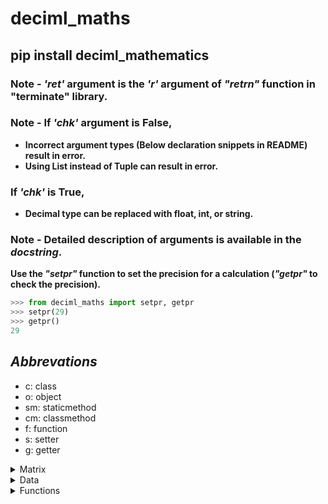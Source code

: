 # deciml_maths

## pip install deciml_mathematics


### Note - *'ret'* argument is the *'r'* argument of *"retrn"* function in "terminate" library.

### Note - If *'chk'* argument is False,
- **Incorrect argument types (Below declaration snippets in README) result in error.**
- **Using List instead of Tuple can result in error.**

### If *'chk'* is True,
- **Decimal type can be replaced with float, int, or string.**

### Note - Detailed description of arguments is available in the *docstring*.

**Use the *"setpr"* function to set the precision for a calculation (*"getpr"* to check the precision).**

```python
>>> from deciml_maths import setpr, getpr
>>> setpr(29)
>>> getpr()
29
```

## *Abbrevations*
- c: class
- o: object
- sm: staticmethod
- cm: classmethod
- f: function
- s: setter
- g: getter

<details>
<summary>Matrix</summary>
<p>
<details>
  <summary>matx</summary>
  <p>
    
**(o) matx(li, chk=True, ret='a')**: Object that stores matrix properties

- ***li*** - *tuple[ tuple[Decimal, ...] ] | tuple[Decimal, ...]*

```python
>>> from deciml_maths.matrix import matx
Imported deciml...
>>> from deciml.deciml import setpr
>>> setpr(3)
>>> matrix = matx([[1.924,2.25452,3.35157],[2.2585441,3.35844,4.25841],[3.58425,4.365258,5.694222],[4.6945485,5.5875155,6.557885]],True,'w')
'''
    [[1.924,2.25452,3.35157],[2.2585441,3.35844,4.25841],[3.58425,4.365258,5.694222],[4.6945485,5.5875155,6.557885]] - 2-D matrix
    True: Check argument types
    'w': Wait and exit if error
'''
>>> print(matrix)
matx(
_____|___[0]___|___[1]___|___[2]___|
 (0) | '1.924' | '2.255' | '3.352' | 
 (1) | '2.259' | '3.358' | '4.258' | 
 (2) | '3.584' | '4.365' | '5.694' | 
 (3) | '4.695' | '5.588' | '6.558' | 
)
```

i. **(s) matx**: Assign a new 2-D matrix

```python
>>> matrix.matx = [1.5, 2.8257, 3.25541]
>>> matrix.pmatx
matx(
_____|__[0]__|___[1]___|___[2]___|
 (0) | '1.5' | '2.826' | '3.255' | 
)

```

ii. **(g) matx -> tuple**: Get the 2-D matrix as a tuple

```python
>>> mat = matrix.matx
>>> mat
((Decimal('1.5'), Decimal('2.826'), Decimal('3.255')),)
```

iii. **(g) rowlen -> int**: Get the length of rows

```python
>>> matrix.rowlen
3
```

iv. **(g) collen -> int**: Get the length of columns

```python
>>> matrix.collen
1
```

v. **(g) sqmatx -> bool**: Get if square matrix

```python
>>> matrix.sqmatx
False
```

vi. **(g) pmatx**: Print the matrix and return the matrix as a tuple
#### Note - Can be used to check for errors. :'/ *Change the matx to pmatx*

```python
matrix.pmatx
matx(
_____|__[0]__|___[1]___|___[2]___|
 (0) | '1.5' | '2.826' | '3.255' | 
)

```

v. **(f) dnant() -> Decimal**: Get the determinant of matrix

```python
>>> matrix = matx([[1,2,3,5],[2,4,4,5],[3,4,8,6],[7,5,6,7]])
>>> matrix.dnant()
Decimal('-155.000')
```

vi. **(f) invsednant() -> Decimal**: Get the determinant of the inverse matrix

```python
>>> matrix.invsednant()
Decimal('-0.006452')
```
vii. **(f) invse() -> matx**: Get the inverse matrix of the matrix

```python
>>> mat = matrix.invse()
>>> print(mat)
matx(
_____|____[0]_____|___[1]____|____[2]_____|____[3]_____|
 (0) | '-0.05161' | '-0.219' | '-0.04516' |    '0.232' | 
 (1) |   '-0.426' |  '0.690' |   '-0.123' | '-0.08387' | 
 (2) | '-0.09677' | '-0.161' |    '0.290' | '-0.06452' | 
 (3) |    '0.439' | '-0.135' |   '-0.116' |  '0.02581' | 
)

```

vii. **(f) adjnt() -> matx**: Get the adjoint matrix of the matrix

```python
>>> mat = matrix.adjnt()
>>> print(mat)
matx(
_____|___[0]___|___[1]____|___[2]___|___[3]___|
 (0) |   '8.0' |   '34.0' |   '7.0' | '-36.0' | 
 (1) |  '66.0' | '-107.0' |  '19.0' |  '13.0' | 
 (2) |  '15.0' |   '25.0' | '-45.0' |  '10.0' | 
 (3) | '-68.0' |   '21.0' |  '18.0' |  '-4.0' | 
)

```

viii. **(f) tpose() -> matx**: Get the transpose matrix of the matrix

```python
>>> mat = matrix.tpose()
>>> print(mat)
matx(
_____|__[0]__|__[1]__|__[2]__|__[3]__|
 (0) | '1.0' | '2.0' | '3.0' | '7.0' | 
 (1) | '2.0' | '4.0' | '4.0' | '5.0' | 
 (2) | '3.0' | '4.0' | '8.0' | '6.0' | 
 (3) | '5.0' | '5.0' | '6.0' | '7.0' | 
)

```

ix. **(f) cofacm() -> matx**: Get the matrix of cofactors for the matrix

```python
>>> mat = matrix.cofacm()
>>> print(mat)
matx(
_____|___[0]___|___[1]____|___[2]___|___[3]___|
 (0) |   '8.0' |   '66.0' |  '15.0' | '-68.0' | 
 (1) |  '34.0' | '-107.0' |  '25.0' |  '21.0' | 
 (2) |   '7.0' |   '19.0' | '-45.0' |  '18.0' | 
 (3) | '-36.0' |   '13.0' |  '10.0' |  '-4.0' | 
)

```

x. **(f) mele(i, j, chk=True, ret='a') -> Decimal**: Get an element of the matrix 

- **i** - *int*
- **j** - *int*

```python
>>> ele = matrix.mele(0,0,True,'e')
'''
  0 - Row index
  0 - Column index
  True - Check arguments
  'e' - Exit if error
'''
>>> ele
Decimal('1.0')
```

xi. **(f) mrow(i, chk=True, ret='a') -> tuple[Decimal, ...]**: Get a row of the matrix

- **i** - *int*

```python
>>> row = matrix.mrow(0, True, 'c')
'''
  0 - Row index
  True - Check arguments
  'c' - Continue if error
'''
>>> row
(Decimal('1.0'), Decimal('2.0'), Decimal('3.0'), Decimal('5.0'))
```

xii. **(f) mcol(j, chk=True, ret='a') -> tuple[Decimal, ...]**: Get a column of the matrix

- **j** - *int*

```python
>>> col = matrix.mcol(0, True, 'a')
'''
  0 - Column index
  True - Check arguments
  'a' - Ask to exit if error
'''
>>> col
(Decimal('1.0'), Decimal('2.0'), Decimal('3.0'), Decimal('7.0'))
```

xiii. **(f) gele(a, r=False, chk=True, ret='a') -> tuple[ tuple[Decimal, ...] ]**: Get the rows or columns of the matrix

- **a** - *list[ int ]*
- **r** - *bool*

```python
>>> cols = matrix.gele([0,2], False, False, 'e')
'''
  [0,2] - Column indexes
  False - Get columns
  False - Skip arguments check
  'e' - Exit if error
'''
>>> cols
((Decimal('1.0'), Decimal('2.0'), Decimal('3.0'), Decimal('7.0')), (Decimal('3.0'), Decimal('4.0'), Decimal('8.0'), Decimal('6.0')))
```

xiv. **(f) matxl() -> list[ list[ Decimal ] ]**: Get the matrix as a list of Decimal objects

```python
>>> matrix.matxl()
[[Decimal('1.0'), Decimal('2.0'), Decimal('3.0'), Decimal('5.0')], [Decimal('2.0'), Decimal('4.0'), Decimal('4.0'), Decimal('5.0')], [Decimal('3.0'), Decimal('4.0'), Decimal('8.0'), Decimal('6.0')], [Decimal('7.0'), Decimal('5.0'), Decimal('6.0'), Decimal('7.0')]]
```

xv. **(f) pop(i, r=True, chk=True, ret='a') -> tuple[Decimal, ...]**: Remove a row or column of the matrix

- **i** - *int*
- **r** - *bool*

```python
>>> matrix.pop(0, False, True, 'c')
>>> popped = matrix.pop(0, False, True, 'c')
'''
	0 - Column index
	False - Pop column
	True - Check arguments
	'c' - Continue if error
'''
>>> popped
(Decimal('1.0'), Decimal('2.0'), Decimal('3.0'), Decimal('7.0'))
>>> print(matrix)
matx(
_____|__[0]__|__[1]__|__[2]__|
 (0) | '2.0' | '3.0' | '5.0' | 
 (1) | '4.0' | '4.0' | '5.0' | 
 (2) | '4.0' | '8.0' | '6.0' | 
 (3) | '5.0' | '6.0' | '7.0' | 
)

```

  </p>
</details>
<details>
  <summary>matutils</summary>
  <p>

**(c) matutils**: Methods used with matx

```python
>>> from deciml_maths.matrix import matx, matutils
Imported deciml...
```

i. **(sm) sclrm(n, el, chk=True, ret='a') -> matx**: Get a matx object with a scalar matrix

- **n** - *int*
- **el** - *Decimal*

```python
>>> from deciml_maths import setpr                
>>> setpr(3)
>>> mat = matutils.sclrm(4, 12.12345, True, 'e')
'''
	4 - Nummber of rows of square matrix
	12.12345 - Diagonal values
	True - Check arguments
	'e' - Exit if error
'''
>>> print(mat)
matx(
_____|___[0]____|___[1]____|___[2]____|___[3]____|
 (0) | '12.123' |    '0.0' |    '0.0' |    '0.0' |
 (1) |    '0.0' | '12.123' |    '0.0' |    '0.0' |
 (2) |    '0.0' |    '0.0' | '12.123' |    '0.0' |
 (3) |    '0.0' |    '0.0' |    '0.0' | '12.123' |
)

```

ii. **(sm) eqelm(m, n, i, chk=True, ret='a') -> matx**: Get a matx object of matrix with equal elements

- **m** - *int*
- **n** - *int*
- **i** - *Decimal*

```python
>>> mat = matutils.eqelm(4, 3, 12.12345, True, 'e')
'''
	4 - Number of rows
	3 - Number of columns
	12.12345 - Element value
	True - Check arguments
	'e' - Exit if error
'''
>>> print(mat)
matx(
_____|___[0]____|___[1]____|___[2]____|
 (0) | '12.123' | '12.123' | '12.123' |
 (1) | '12.123' | '12.123' | '12.123' |
 (2) | '12.123' | '12.123' | '12.123' |
 (3) | '12.123' | '12.123' | '12.123' |
)

```

iii. **(sm) addmatx(a, *b, r=False, chk=True, ret='a') -> matx**: Get a matrix as a matx object for matrices of matx objects appended along row or column direction 

- **a** - *matx*
- **\*b** - *matx*
- **r** - *bool*

```python
>>> mat1 = matx([[1,2,3,4],[12.1234, 1.2365, 3, 4]])
>>> mat2 = matx([[0.2365, 1.23641, 4.25631, 5],[5,6,7,8]])
>>> mat3 = matx([[1,2,3,4],[2,3,4,5]])
>>> mat = matutils.addmatx(mat1, mat2, mat3, r=True, chk=True, ret='w')
'''
	mat1, mat2, mat3 - matx objects
	True - Along row
	True - Check arguments
	'w' - Wait and exit if error
'''
>>> print(mat)
matx(
_____|___[0]____|___[1]___|___[2]___|__[3]__|
 (0) |    '1.0' |   '2.0' |   '3.0' | '4.0' |
 (1) | '12.123' | '1.237' |   '3.0' | '4.0' |
 (2) |  '0.237' | '1.236' | '4.256' | '5.0' |
 (3) |    '5.0' |   '6.0' |   '7.0' | '8.0' |
 (4) |    '1.0' |   '2.0' |   '3.0' | '4.0' |
 (5) |    '2.0' |   '3.0' |   '4.0' | '5.0' |
)

>>> mat = matutils.addmatx(mat1, mat2, mat3, r=False, chk=True, ret='w')
'''
	mat1, mat2, mat3 - matx objects
	False - Along columns
	True - Check arguments
	'w' - Wait and exit if error
'''
>>> print(mat)
matx(
_____|___[0]____|___[1]___|__[2]__|__[3]__|___[4]___|___[5]___|___[6]___|__[7]__|__[8]__|__[9]__|_[10]__|_[11]__|
 (0) |    '1.0' |   '2.0' | '3.0' | '4.0' | '0.237' | '1.236' | '4.256' | '5.0' | '1.0' | '2.0' | '3.0' | '4.0' |
 (1) | '12.123' | '1.237' | '3.0' | '4.0' |   '5.0' |   '6.0' |   '7.0' | '8.0' | '2.0' | '3.0' | '4.0' | '5.0' |
)

```

iv. **(cm) maddval(a, x, chk=True, ret='a') -> matx**: Get a matrix as a matx object with a number added to all the rows in the matrix of a matx object at the first index

- **a** - *matx*
- **x** - *Decimal*

```python
>>> mat = matutils.maddval(mat1, 10.1234, True, 'a')
'''
	mat1 - matx object
	10.1234 - Number
	True - Check arguments
	'a' - Ask to exit if error
'''
>>> print(mat)
matx(
_____|___[0]____|___[1]____|___[2]___|__[3]__|__[4]__|
 (0) | '10.123' |    '1.0' |   '2.0' | '3.0' | '4.0' |
 (1) | '10.123' | '12.123' | '1.237' | '3.0' | '4.0' |
)

```

v. **(sm) matlxtox(a, chk=True, ret='a') -> tuple[matx, ...]**: Convert matx object to a tuple of matx objects with row matrix

- **a** - *matx*

```python
>>> a = matutils.matlxtox(mat1, True, 'a')
'''
	mat1 - matx objects
	True - Check arguments
	'a' - Ask to exit if error
'''
>>> for i in a:
...     print(i)
... 
matx(
_____|__[0]__|__[1]__|__[2]__|__[3]__|
 (0) | '1.0' | '2.0' | '3.0' | '4.0' |
)

matx(
_____|___[0]____|___[1]___|__[2]__|__[3]__|
 (0) | '12.123' | '1.237' | '3.0' | '4.0' |
)

```

vi. **(sm) matxtolx(a, chk=True, ret='a') -> matx**: Convert a tuple of matx objects with row matrix to a matx object

- **a** - *matx*

```python
>>> mat = matutils.matxtolx(a, True, 'a')
'''
	a - Tuple of matx objects with row matrix
	True - Check arguments
	'a' - Ask to exit if error
'''
>>> print(mat)
matx(
_____|___[0]____|___[1]___|__[2]__|__[3]__|
 (0) |    '1.0' |   '2.0' | '3.0' | '4.0' |
 (1) | '12.123' | '1.237' | '3.0' | '4.0' |
)

```

vii. **(sm) gele(a, b, r=False, chk=True, ret='a') -> matx**: Get the rows or columns of the matrix for a matx object as a matx object

- **a** - *matx*
- **b** - *list[ int ]*
- **r** - *bool*

```python
>>> cols = matutils.gele(mat, [0,3], False, True, 'a')
'''
	mat - matx objects
	[0,3] - column indexes
	False - Get columns
	True - Check arguments
	'a' - Ask to exit if error
'''
>>> print(cols)
matx(
_____|__[0]__|___[1]____|
 (0) | '1.0' | '12.123' |
 (1) | '4.0' |    '4.0' |
)

>>> rows = matutils.gele(mat, [0], True, True, 'a')
'''
	mat - matx object
	[0] - Row indexes
	True - Get rows
	True - Check arguments
	'a' - Ask to exit if error
'''   
>>> print(rows)
matx(
_____|__[0]__|__[1]__|__[2]__|__[3]__|
 (0) | '1.0' | '2.0' | '3.0' | '4.0' |
)

```

viii. **(cm) tpose(a, chk=True, ret='a') -> matx**: Get the transpose matrix as a matx object for matrix of a matx object



```python
>>> tmat = matutils.tpose(mat, True, 'a')
'''
	mat - matx object
	True - Check arguments
	'a' - Ask to exit if error
'''
>>> print(tmat)
matx(
_____|__[0]__|___[1]____|
 (0) | '1.0' | '12.123' |
 (1) | '2.0' |  '1.237' |
 (2) | '3.0' |    '3.0' |
 (3) | '4.0' |    '4.0' |
)

```

ix. **(cm) cofac(a, b, c, chk=True, ret='a') -> matx**: Get the matrix of cofactors as a matx object for matrix of a matx object

- **a** - *matx*
- **b** - *int*
- **c** - *int*

```python
>>> cofac = matutils.cofac(mat, 0, 0, True, 'a')
Invalid command: matutils.cofac()
Error: Not a square matrix 
 
exit? y/n
n
>>> mat = matx([[1,2,3],[2,4,4],[1,3,5]])
>>> cofac = matutils.cofac(mat, 0, 0, True, 'a')
'''
	mat - matx object
	0 - Row index
	0 - Column index
	True - Check arguments
	'a' - Ask to exit if error
'''
>>> cofac
Decimal('8.0')
```

x. **(cm) dnant(a, chk=True, ret='a') -> Decimal**: Get the determinant of matrix for a matx object

- **a** - *matx*

```python
>>> det = matutils.dnant(mat, True, 'a')
'''
	mat - matx object
	True - Check arguments
	'a' - Ask to exit if error
'''
>>> det
Decimal('2.0')
```

xi. **(cm) adjnt(a, chk=True, ret='a') -> matx**: Get the adjoint of matrix for a matx object

- **a** - *matx*

```python
>>> adjmat = matutils.adjnt(mat, True, 'a')
'''
	mat - matx object
	True - Check arguments
	'a' - Ask to exit if error
'''
>>> print(adjmat)
matx(
_____|__[0]___|__[1]___|__[2]___|
 (0) |  '8.0' | '-1.0' | '-4.0' |
 (1) | '-6.0' |  '2.0' |  '2.0' |
 (2) |  '2.0' | '-1.0' |  '0.0' |
)

```

xii. **(cm) invse(a, chk=True, ret='a') -> matx**: Get the inverse matrix as a matx object for matrix of a matx object

- **a** - *matx*

```python
>>> invmat = matutils.invse(mat, True, 'a')
'''
	mat - matx object
	True - Check arguments
	'a' - Ask to exit if error
'''
>>> print(invmat)
matx(
_____|__[0]___|___[1]___|__[2]___|
 (0) |  '4.0' | '-0.50' | '-2.0' |
 (1) | '-3.0' |   '1.0' |  '1.0' |
 (2) |  '1.0' | '-0.50' |  '0.0' |
)

```

xiii. **(cm) invsednant(a, chk=True, ret='a') -> Decimal**: Get the determinant of the inverse matrix for matrix of a matx object

- **a** - *matx*

```python
>>> mat = matx([[1,2,3],[2.256245,4,4],[1,3.2358,5.332526]])
>>> mat.invse().dnant()                                     
Decimal('0.449')
>>> invdet = matutils.invsednant(mat, True, 'a')
'''
	mat - matx object
	True - Check arguments
	'a' - Ask to exit if error
'''
>>> invdet
Decimal('0.449')
```

xiv. **(cm) tform(a, b, c, d, r=False, chk=True, ret='a') -> matx**: Get a matx object with matrix for matrix of a matx object after a row or column transformation

- **a** - *matx*
- **b** - *int*
- **c** - *int*
- **d** - *Decimal*

***Note - Transformation is [b] -> [b] + c\*[d]***

```python
>>> mat = matx([[1,2,3],[2,4,4],[1,3,5]])
>>> mat = matutils.tform(mat, 1, 2, 1.2487, False, True, 'a')
'''
	mat - matx object
	1 - Index
	2 - Index
	1.2487 - Factor
	False - Column transformation
	True - Check arguments
	'a' - Ask to exit if error
'''
>>> print(mat)
matx(
_____|__[0]__|___[1]___|__[2]__|
 (0) | '1.0' | '5.747' | '3.0' |
 (1) | '2.0' | '8.996' | '4.0' |
 (2) | '1.0' | '9.245' | '5.0' |
)

```

xv. **(sm) madd(a, b, sumr=None, chk=True, ret='a') -> matx | tuple[Decimal, ...]**: Get the matrix as a matx object after matrix addition for matrices of two matx objects

- **a** - *matx*
- **b** - *matx*
- **sumr** - *bool/None*

```python
>>> mat1 = matx([[5,6,7],[3,4,1],[5,4,1]])
>>> mat = matutils.madd(mat, mat1, chk=True, ret='a')
'''
	mat, mat1 - matx objects
	True - Check arguments
	'a' - Ask to exit if error
'''
>>> print(mat)
matx(
_____|__[0]__|___[1]____|__[2]___|
 (0) | '6.0' | '11.747' | '10.0' |
 (1) | '5.0' | '12.996' |  '5.0' |
 (2) | '6.0' | '13.245' |  '6.0' |
)

>>> sum_of_rows = matutils.madd(mat, mat1, False, True, 'a')
'''
	mat, mat1 - matx objects
	False - Return sum of elements at a row index in each column
	True - Check arguments
	'a' - Ask to exit if error
'''
>>> sum_of_rows
(Decimal('45.747'), Decimal('30.996'), Decimal('35.245'))
```

xvi. **(cm) saddcnst(a, b, r=False, sumr=None, chk=True, ret='a') -> matx | tuple[Decimal, ...]**: Get the matrix as matx object after addition of a constant to each row or column in matrix of a matx object

- **a** - *list[ Decimal ] | tuple[Decimal, ...] | Decimal*
- **b** - *matx*
- **r** - *bool/None*
- **sumr** - *bool/None*

```python
>>> mat = matutils.saddcnst(0.4826, mat, None, chk=True, ret='a')
'''
	0.4826 - Number
	mat - matx object
	None - Add to all elements
	True - Check arguments
	'a' - Ask to exit if error
'''
>>> print(mat)
matx(
_____|___[0]___|___[1]____|___[2]____|
 (0) | '6.483' | '12.230' | '10.483' |
 (1) | '5.483' | '13.479' |  '5.483' |
 (2) | '6.483' | '13.728' |  '6.483' |
)
 
>>> mat = matutils.saddcnst([0.1,0.2,0.3], mat, True, chk=True, ret='a')
'''
	[0.1,0.2,0.3] - Numbers
	mat - matx object
	True - Add to rows
	True - Check arguments
	'a' - Ask to exit if error
'''
>>> print(mat)
matx(
_____|___[0]___|___[1]____|___[2]____|
 (0) | '6.583' | '12.330' | '10.583' |
 (1) | '5.683' | '13.679' |  '5.683' |
 (2) | '6.783' | '14.028' |  '6.783' |
)

```

xvii. **(sm) msub(a, b, sumr=None, chk=True, ret='a') -> matx | tuple[Decimal, ...]**: Get the matrix as a matx object after matrix subtraction for matrices of two matx objects

- **a** - *matx*
- **b** - *matx*
- **sumr** - *bool/None*

```python
>>> mat1 = matx([[1.1234,2.2123,12.2541,3],[1,5,4,2],[3,1,2,2]])
>>> mat2 = matx([[2,3,1,1],[3,3,5,6],[2,3,1,1]])
>>> mat = matutils.msub(mat1, mat2, chk=True, ret='a')
'''
	mat1, mat2 - matx objects
	True - Check arguments
	'a' - Ask to exit if error
'''
>>> print(mat)
matx(
_____|___[0]____|___[1]____|___[2]____|__[3]___|
 (0) | '-0.877' | '-0.788' | '11.254' |  '2.0' |
 (1) |   '-2.0' |    '2.0' |   '-1.0' | '-4.0' |
 (2) |    '1.0' |   '-2.0' |    '1.0' |  '1.0' |
)

```

xviii. **(sm) smult(a, b, sumr=None, chk=False, ret='a') -> matx | tuple[Decimal, ...]**: Get the matrix as matx object after multiplication of a number

- **a** - *matx*
- **b** - *matx*
- **sumr** - *bool/None*

```python
>>> mat = matutils.smult(0.1595, mat)
'''
	0.1595 - Number
	mat - matx object
'''
>>> print(mat)
matx(
_____|___[0]____|___[1]____|___[2]___|___[3]____|
 (0) |  '-0.14' | '-0.126' | '1.795' |  '0.319' |
 (1) | '-0.319' |  '0.319' | '-0.16' | '-0.638' |
 (2) |   '0.16' | '-0.319' |  '0.16' |   '0.16' |
)

```

xix. **(cm) smultfac(a, b, r=True, sumr=None, chk=True, ret='a') -> matx | tuple[Decimal, ...]**: Get the matrix as a matx object after multiplication of a number to each row or column in matrix of a matx object

- **a** - *list[ Decimal ] | tuple[Decimal, ...]*
- **b** - *matx*
- **r** - *bool*
- **sumr** - *bool/None*

```python
>>> mat = matutils.smultfac([1,2,3,10], mat, False)
'''
	[1,2,3,10]
	mat
	False
'''
>>> print(mat)
matx(
_____|___[0]____|___[1]____|___[2]____|___[3]____|
 (0) | '-0.140' | '-0.252' |  '5.385' |  '3.190' |
 (1) | '-0.319' |  '0.638' | '-0.480' | '-6.380' |
 (2) |  '0.160' | '-0.638' |  '0.480' |  '1.600' |
)

```

xx. **(cm) mmult(a, b, t=(False, False), sumr=None, chk=True, ret='a') -> matx | tuple[Decimal, ...]**: Get the matrix as a matx object after matrix multiplication for matrices of two matx objects

- **a** - *matx*
- **b** - *matx*
- **t** - *tuple[bool, bool]*
- **sumr** - *bool/None*

```python
>>> mat = matutils.mmult(mat, mat1, (False, True))
'''
	mat, mat1 - matx objects
	(False, True) - Use transpose of 'mat1'
'''
>>> print(mat)
matx(
_____|____[0]____|____[1]____|____[2]____|
 (0) |  '74.843' |  '26.520' |  '16.478' |
 (1) | '-23.969' | '-11.809' | '-14.039' |
 (2) |   '9.450' |   '2.090' |   '4.002' |
)
>>> mat = matutils.mmult(mat1, mat2, (False, True), False)
>>> mat
(Decimal('137.5470'), Decimal('96.0'), Decimal('60.0'))
```

xxi. **(sm) melmult(a, b, t=(False, False), sumr=None, chk=True, ret='a') -> matx | tuple[Decimal, ...]**: Get the matrix as a matx object after multipling the elements at the same indexes of the matrices of two matx objects

- **a** - *matx*
- **b** - *matx*
- **t** - *tuple[bool, bool]*
- **sumr** - *bool/None*

```python
>>> mat = matutils.melmult(mat1, mat2)
'''
	mat1, mat2 - matx objects
'''
>>> print(mat)
matx(
_____|___[0]___|___[1]___|___[2]____|__[3]___|
 (0) | '2.246' | '6.636' | '12.254' |  '3.0' |
 (1) |   '3.0' |  '15.0' |   '20.0' | '12.0' |
 (2) |   '6.0' |   '3.0' |    '2.0' |  '2.0' |
)

```

xxii. **(sm) uldcompose(a, chk=True, ret='a') -> tuple[matx, matx, matx]**: Get a tuple with matx objects of upper triangular, diagonal, and lower triangular matrices for a matrix of a matx 

- **a** - *matx*

```python
>>> u,l,d = matutils.uldcompose(matutils.gele(mat, [0,1,2], False))
'''
	matutils.gele(mat, [0,1,2], False) - matx object to decompose
'''
>>> print("{}{}{}".format(u,l,d))
matx(
_____|__[0]__|__[1]__|__[2]__|
 (0) | '0.0' | '3.0' | '6.0' |
 (1) | '0.0' | '0.0' | '3.0' |
 (2) | '0.0' | '0.0' | '0.0' |
)
matx(
_____|___[0]____|__[1]___|__[2]__|
 (0) |    '0.0' |  '0.0' | '0.0' |
 (1) |  '6.636' |  '0.0' | '0.0' |
 (2) | '12.254' | '20.0' | '0.0' |
)
matx(
_____|___[0]___|__[1]___|__[2]__|
 (0) | '2.246' | '15.0' | '2.0' |
)

```

xxiii. **(cm) dpose(a, li, r=False, chk=True, ret='a') -> tuple[matx, ...]**: Get a tuple of matrices after decomposing a matrix of a matx object along the row or column direction

- **a** - *matx*
- **li** - *list[ int ] | tuple[int, ...]*
- **r** - *bool*

```python
>>> mats = matutils.dpose(mat, [2,2])
'''
	mat - matx object
	[2,2] - Number of columns to decompose
'''
>>> for i in mats:print(i, end="")
... 
matx(
_____|___[0]___|__[1]___|__[2]__|
 (0) | '2.246' |  '3.0' | '6.0' |
 (1) | '6.636' | '15.0' | '3.0' |
)
matx(
_____|___[0]____|__[1]___|__[2]__|
 (0) | '12.254' | '20.0' | '2.0' |
 (1) |    '3.0' | '12.0' | '2.0' |
)

```

xix. **(sm) moperate(a, chk=True, ret='a') -> matx | tuple[matx, ...]**: Returns the result after performing specified operations.

- **a**: *tuple[str, tuple[matx|tuple, ...]]*
	- 1<sup>st</sup> element is the operation to perform
	- If no operation is to be performed then the elements are matx objects
	- Operations:
		- ***"add"***: Perform addition of matrices in matx objects
		- ***"sub"***: Perform subtraction of matrices in matx objects from matrix in first matx object
		- ***"mul"***: Perform multiplication of matrices in matx objects
		- ***"invse"***: Get the inverse matrices for the matrices in matx objects
		- ***"lxtox"***: Convert matrices into row matrices of rows of matrices in matx objects
		- ***"xtolx"***: Convert row matrices in matx objects into matrix with rows as the rows in row matrices
		- ***"tpose"***: Get the transpose matrix of matrices in matx objects

```python
>>> mat1=matx([1.2311,2.23514,3.2365])
>>> mat2=matx([2.3254,5.2364,3.2541])
>>> mat3=matx([2.3121,2.3214,5.3211])
>>> mat=matutils.moperate(('add', (('xtolx', (mat1, mat2, mat3)), ('invse', (('xtolx', (mat2, mat1, mat3)),)))), True, 'a')
'''
	('add', (('xtolx', (mat1, mat2, mat3)), ('invse', (('xtolx', (mat2, mat1, mat3)),)))) - Operation sequence
	True - Check arguments
	 'a' - Ask to exit if error
'''
>>> print(mat)
matx(
_____|___[0]___|___[1]____|___[2]___|
 (0) | '1.811' | '-0.453' | '4.518' |
 (1) | '2.449' |  '5.878' | '2.788' |
 (2) | '2.006' |  '3.209' | '5.156' |
)

```

  </p>
</details>
<details>
  <summary>melutils</summary>
  <p>

**(c) melutils**: Methods for operations on rows/columns in matrix of a matx object 
  
i. **(sm) add(a, li, r=False, chk=True, ret='a') -> matx**: Get a matx object with matrix of rows as sum of elements in rows or columns in a matrix of a matx object

- **a** - *matx*
- **li** - *tuple[tuple[int, ...]] | list[list[ int ]] | 'all'*
- **r** - *bool*

```python
>>> mat=matx([[1.0121, 2.3202, 5.3214], [2.3202, 4.2555, 6.3111], [5.3236, 3.5895, 4.2314]])
>>> mat1=melutils.add(mat, [[1,2],[0,2]], False, True, 'a')
'''
	mat - matx object
	[[1,2],[0,2]] - List of list of column indexes of columns to add
	False - For columns
	True - Check arguments
	'a' - Ask to exit if error
'''
>>> print(mat1)
matx(
_____|___[0]___|___[1]____|___[2]___|
 (0) | '7.641' | '10.567' | '7.821' |
 (1) | '6.333' |  '8.631' | '9.555' |
)

>>> mat1=melutils.add(mat, [[1,2],[0,2]], True, True, 'a')
'''
	mat - matx object
	[[1,2],[0,2]] - List of list of row indexes of rows to add
	True - For rows
	True - Check arguments
	'a' - Ask to exit if error
'''
>>> print(mat1)
matx(
_____|___[0]___|___[1]___|___[2]____|
 (0) | '7.644' | '7.846' | '10.542' |
 (1) | '6.336' | '5.910' |  '9.552' |
)

```

ii. **(sm) mult(a, li, r=False, chk=True, ret='a') -> matx**: Get a matx object with matrix of rows as multiplication of elements in rows or columns in a matrix of a matx object

- **a** - *matx*
- **li** - *tuple[tuple[int, ...]] | list[list[ int ]] | 'all'*
- **r** - *bool*

```python
>>> mat1=melutils.mult(mat, [[1,2],[0,2]], False, True, 'a')
'''
	mat - matx object
	[[1,2],[0,2]] - List of list of column indexes of columns to multiply
	False - For columns
	True - Check arguments
	'a' - Ask to exit if error
'''
>>> print(mat1)
matx(
_____|___[0]____|___[1]____|___[2]____|
 (0) | '12.345' |  '26.86' | '15.189' |
 (1) |  '5.385' | '14.642' | '22.526' |
)

>>> mat1=melutils.mult(mat, [[1,2],[0,2]], True, True, 'a')
'''
	mat - matx object
	[[1,2],[0,2]] - List of list of row indexes of rows to multiply
	True - For rows
	True - Check arguments
	'a' - Ask to exit if error
'''
>>> print(mat1)
matx(
_____|___[0]____|___[1]____|___[2]____|
 (0) | '12.352' | '15.279' | '26.702' |
 (1) |  '5.388' |  '8.329' | '22.513' |
)

```

iii. **(sm) pow(an, a, li, r=False, chk=True, ret='a') -> matx**: Get a matx object with matrix of rows as exponentiation of elements in rows or columns in a matrix of a matx object

- **an** - *tuple[Decimal, Decimal]*
- **a** - *matx*
- **li** - *tuple[int, ...] | list[ int ] | 'all'*
- **r** - *bool*

```python
>>> mat1=melutils.pow((2, 2), mat, [0,1], False, True, 'a')
'''
	(2, 2) - Factor to multiply and power
	mat - matx object
	[0,1] - List of column indexes of columns to exponentiate
	False - For columns
	True - Check arguments
	'a' - Ask to exit if error
'''
>>> print(mat1)
matx(
_____|___[0]___|___[1]____|___[2]____|
 (0) | '4.097' |  '21.53' | '113.38' |
 (1) | '21.53' | '72.454' | '51.552' |
)

>>> mat1=melutils.pow((2, 2), mat, [0,1], True, True, 'a')
'''
	(2, 2) - Factor to multiply and power
	mat - matx object
	[0,1] - List of row indexes of rows to exponentiate
	True - For rows
	True - Check arguments
	'a' - Ask to exit if error
'''
>>> print(mat1)
matx(
_____|___[0]___|___[1]____|____[2]____|
 (0) | '4.097' |  '21.53' | '113.252' |
 (1) | '21.53' | '72.454' | '159.315' |
)

```

iv. **(sm) log(an, a, li, r=False, chk=True, ret='a') -> matx**: Get a matx object with matrix of rows as logarithm of elements in rows or columns in a matrix of a matx object

- **an** - *tuple[Decimal, Decimal]*
- **a** - *matx*
- **li** - *tuple[int, ...] | list[ int ] | 'all'*
- **r** - *bool*

```python
>>> mat1=melutils.log((2, 2), mat, [0,1], True, True, 'a')
'''
	(2, 2) - Factor to multiply and base
	mat - matx object
	[0,1] - List of row indexes of rows for logarithm
	True - For rows
	True - Check arguments
	'a' - Ask to exit if error
'''
>>> print(mat1)
matx(
_____|___[0]___|___[1]___|___[2]___|
 (0) | '1.017' | '2.214' | '3.412' |
 (1) | '2.214' | '3.089' | '3.658' |
)

>>> mat1=melutils.log((2, 2), mat, [0,1], False, True, 'a')
'''
	(2, 2) - Factor to multiply and base
	mat - matx object
	[0,1] - List of column indexes of columns for logarithm
	False - For columns
	True - Check arguments
	'a' - Ask to exit if error
'''
>>> print(mat1)
matx(
_____|___[0]___|___[1]___|___[2]___|
 (0) | '1.017' | '2.214' | '3.413' |
 (1) | '2.214' | '3.089' | '2.844' |
)

```

v. **(sm) expo(an, a, li, r=False, chk=True, ret='a') -> matx**: Get a matx object with matrix of rows as exponentiation of a number by elements in rows or columns in a matrix of a matx object

- **an** - *tuple[Decimal, Decimal]*
- **li** - *tuple[int, ...] | list[ int ] | 'all'*
- **r** - *bool*

```python
>>> mat1=melutils.expo((2, 2), mat, [0,1], False, True, 'a')
'''
	(2, 2) - Number to exponentiate and factor to multiply
	mat - matx object
	[0,1] - List of column indexes of columns for exponentiation
	False - For columns
	True - Check arguments
	'a' - Ask to exit if error
'''
>>> print(mat1)
matx(
_____|___[0]____|____[1]____|____[2]_____|
 (0) |  '4.067' |  '24.933' | '1604.602' |
 (1) | '24.933' | '365.063' |  '145.009' |
)

>>> mat1=melutils.expo((2, 2), mat, [0,1], True, True, 'a')
'''
	(2, 2) - Number to exponentiate and factor to multiply
	mat - matx object
	[0,1] - List of row indexes of rows for exponentiation
	True - For rows
	True - Check arguments
	'a' - Ask to exit if error
'''
>>> print(mat1)
matx(
_____|___[0]____|____[1]____|____[2]_____|
 (0) |  '4.067' |  '24.933' | '1597.943' |
 (1) | '24.933' | '365.063' | '6303.774' |
)

```

vi. **(sm) trig(n, a, li, r=False, f='cos', chk=True, ret='a') -> matx**: Get a matx object with matrix of rows as trignometric function values for elements in rows or columns in a matrix of a matx object

- **n** - *Decimal*
- **a** - *matx*
- **li** - *tuple[int, ...] | list[ int ] | 'all'*
- **r** - *bool*
- **f** - *str*
	- 'sin', 'cos', 'tan', 'cosec', 'sec', 'cot', 'asin', 'acos', 'atan', 'asec', 'acosec', 'acot', 'sinh', 'cosh', 'tanh', 'sech', 'cosech', 'coth'

```python
>>> mat1=melutils.trig(2, mat, [0,1], False, 'tan', True, 'a')
'''
	2 - Factor to multiply
	mat - matx object
	[0,1] - List of column indexes of columns for trignometric operation
	False - For columns
	'tan' - Use the "tan" function
	True - Check arguments
	'a' - Ask to exit if error
'''
>>> print(mat1)
matx(
_____|___[0]____|___[1]____|___[2]___|
 (0) | '-2.053' | '13.790' | '2.760' |
 (1) | '13.790' | '-1.294' | '1.252' |
)

>>> mat1=melutils.trig(2, mat, [0,1], False, 'sinh', False, 'a')
'''
	2 - Factor to multiply
	mat - matx object
	[0,1] - List of column indexes of columns for trignometric operation
	False - For columns
	'sinh' - Use the "sinh" function
	False - Check arguments
	'a' - Ask to exit if error
'''
>>> print(mat1)
matx(
_____|___[0]____|____[1]_____|_____[2]_____|
 (0) |  '3.718' |   '51.767' | '21054.143' |
 (1) | '51.767' | '2487.050' |   '656.454' |
)

```

  </p>
</details>
<details>
  <summary>matstat</summary>
  <p>

**(c) matstat**: Methods for statistical analysis using matx object

```python
>>> from deciml_maths.matrix import matstat, matx
Imported deciml...
>>> from deciml_maths import setpr
>>> setpr(3)
```
  
i. **(sm) amean(a, el='row', chk=True, ret='a') -> tuple[Decimal, ...] | Decimal**: Get the arithmatic mean for all rows/columns/elements of matrix in matx object

- **a** - *matx*
- **el** - *str*
	- 'row'/'col'/'all'

```python
>>> mat=matx([[1.2312, 2.321, 5.3214, 3.23651, 5.2514, 5.3652, 4.32145],[12, 13.2642, 5.3251, 8.2569, 6.25412, 7.25631, 1.23651]])
>>> arith_mean_rows = matstat.amean(mat, 'row', True, 'a')
'''
	mat - matx object
	'row' - For all rows
	True - Check arguments
	'a' - Ask to exit if error
'''
>>> arith_mean_rows
(Decimal('3.864'), Decimal('7.656'))
>>> arith_mean_cols = matstat.amean(mat, 'col', True, 'a')
'''
	mat - matx object
	'col' - For all columns
	True - Check arguments
	'a' - Ask to exit if error
'''
>>> arith_mean_cols
(Decimal('6.616'), Decimal('7.793'), Decimal('5.323'), Decimal('5.747'), Decimal('5.753'), Decimal('6.311'), Decimal('2.779'))
>>> arith_mean = matstat.amean(mat, 'all', True, 'a')
'''
	mat - matx object
	'all' - For all elements in matrix
	True - Check arguments
	'a' - Ask to exit if error
'''
>>> arith_mean
Decimal('5.760')
```

ii. **gmean(a, el='row', chk=True, ret='a') -> tuple[Decimal, ...] | Decimal**: Get the geometric mean for all rows/columns/elements of matrix in matx object

- **a** - *matx*
- **el** - *str*
	- 'row'/'col'/'all'

```python
>>> geo_mean_rows = matstat.gmean(mat, 'row', True, 'a')
'''
	mat - matx object
	'row' - For all rows
	True - Check arguments
	'a' - Ask to exit if error
'''
>>> geo_mean_rows
(Decimal('3.466'), Decimal('6.301'))
>>> geo_mean_cols = matstat.gmean(mat, 'col', True, 'a')
'''
	mat - matx object
	'col' - For all columns
	True - Check arguments
	'a' - Ask to exit if error
'''       
>>> geo_mean_cols
(Decimal('3.843'), Decimal('5.549'), Decimal('5.323'), Decimal('5.17'), Decimal('5.731'), Decimal('6.239'), Decimal('2.312'))
>>> geo_mean = matstat.gmean(mat, 'all', True, 'a')
'''
	mat - matx object
	'all' - For all elements in matrix
	True - Check arguments
	'a' - Ask to exit if error
'''
>>> geo_mean
Decimal('4.671')
```

iii. **hmean(a, el='row', chk=True, ret='a') -> tuple[Decimal, ...] | Decimal**: Get the harmonic mean for all rows/columns/elements of matrix in matx object

- **a** - *matx*
- **el** - *str*
	- 'row'/'col'/'all'

```python
>>> harm_mean_rows = matstat.hmean(mat, 'row', True, 'a')
'''
	mat - matx object
	'row' - For all rows
	True - Check arguments
	'a' - Ask to exit if error
'''
>>> harm_mean_rows
(Decimal('0.426'), Decimal('0.635'))
>>> harm_mean = matstat.hmean(mat, 'all', True, 'a')
'''
	mat - matx object
	'all' - For all elements in matrix
	True - Check arguments
	'a' - Ask to exit if error
'''
>>> harm_mean
Decimal('0.255')
```

iv. **qmean(a, el='row', chk=True, ret='a') -> tuple[Decimal, ...] | Decimal**: Get the quadratic mean of all rows/columns/elements of matrix in matx object

- **a** - *matx*
- **el** - *str*
	- 'row'/'col'/'all'

```python
>>> quad_mean_rows = matstat.qmean(mat, 'row', True, 'a')
'''
	mat - matx object
	'row' - For all rows
	True - Check arguments
	'a' - Ask to exit if error
'''
>>> quad_mean_rows
(Decimal('3.466'), Decimal('6.301'))
>>> quad_mean = matstat.qmean(mat, 'all', True, 'a')
'''
	mat - matx object
	'all' - For all elements in matrix
	True - Check arguments
	'a' - Ask to exit if error
'''
>>> quad_mean
Decimal('4.671')
```

v. **var(a, el='row', samp=True, chk=True, ret='a') -> tuple[Decimal, ...] | Decimal**: Get the sample or population variance of all rows/columns/elements of matrix in matx object

- **a** - *matx*
- **el** - *str*
	- 'row'/'col'/'all'
- **samp** - *bool*

```python
>>> samp_var_rows = matstat.var(mat, 'row', True, True, 'a')
'''
	mat - matx object
	'row' - For all rows
	True - Sample variance
	True - Check arguments
	'a' - Ask to exit if error
'''
>>> samp_var_rows
(Decimal('2.703'), Decimal('16.574'))
>>> popul_var = matstat.var(mat, 'all', False, True, 'a')
'''
	mat - matx object
	'all' - For all elements in matrix
	False - Population variance
	True - Check arguments
	'a' - Ask to exit if error
'''
>>> popul_var
Decimal('11.857')
```

vi. **sd(a, el='row', samp=True, chk=True, ret='a') -> tuple[Decimal, ...] | Decimal**: Get the sample or population standard deviation for all rows/columns/elements of matrix in matx object

- **a** - *matx*
- **el** - *str*
	- 'row'/'col'/'all'
- **samp** - *bool*

```python
>>> std_dev_rows = matstat.sd(mat, 'row', True, True, 'a')
'''
	mat - matx object
	'row' - For all rows
	True - Sample standard deviation
	True - Check arguments
	'a' - Ask to exit if error
'''
>>> std_dev_rows
(Decimal('1.644'), Decimal('4.071'))
>>> popul_std_dev = matstat.sd(mat, 'all', False, True, 'a')
'''
	mat - matx object
	'all' - For all elements in matrix
	False - Population standard deviation
	True - Check arguments
	'a' - Ask to exit if error
'''
>>> popul_std_dev
Decimal('3.443')
```

vii. **median(a, el='row', chk=True, ret='a') -> tuple[Decimal, ...] | Decimal**

- **a** - *matx*
- **el** - *str*
	- 'row'/'col'/'all'

```python
>>> median_rows = matstat.median(mat, 'row', True, 'a')
'''
	mat - matx object
	'row' - For all rows
	True - Check arguments
	'a' - Ask to exit if error
'''
>>> median_rows
(Decimal('4.321'), Decimal('7.256'))
>>> median = matstat.median(mat, 'all', True, 'a')
'''
	mat - matx object
	'all' - For all elements in matrix
	True - Check arguments
	'a' - Ask to exit if error
'''
>>> median
Decimal('5.323')
```

viii. **mode(a, el='row', chk=True, ret='a') -> tuple[dict, ...] | dict**

- **a** - *matx*
- **el** - *str*
	- 'row'/'col'/'all'

```python
>>> mat = matx([[1,2,4,6,4,3,4,5,6,4,3,4,5,6,4,4,4],[4,5,6,23,4,65,7,4,23,4,5,6,8,6,4,2,5]])
>>> mode_rows = matstat.mode(mat, 'row', True, 'a')
'''
	mat - matx object
	'row' - For all rows
	True - Check arguments
	'a' - Ask to exit if error
'''
>>> mode_rows
({'values': (Decimal('4.0'),), 'mode': 8}, {'values': (Decimal('4.0'),), 'mode': 5})
>>> mode = matstat.mode(mat, 'all', True, 'a')
'''
	mat - matx object
	'all' - For all elements in matrix
	True - Check arguments
	'a' - Ask to exit if error
'''
>>> mode
{'values': (Decimal('4.0'),), 'mode': 13}
```

  </p>
</details>
</p>
</details>

<details>
<summary>Data</summary>
<p>
<details>
<summary>data</summary>
<p>

**(o) data**: Data object to store data values for independent (x) and dependent (y) variables

```python
from deciml_maths.data import data
```

i. **(g) data -> tuple[matx, tuple[Decimal, ...]]**: Get the data as a tuple with matx object of *x values* and tuple of *y values*



ii. **(g) datalen -> int**: Get the length of data

iii. **(g) xvars -> int**: Get the number of *x variables*

iv. **(g) pdata**: Print the data

v. **(f) getax() -> matx**: Get all *x values* as a matx object

vi. **(f) getay() -> tuple[Decimal, ...]**: Get all *y values* as a tuple

vii. **(f) getx(li, chk=True, ret='a') -> matx**: Get the *x values* at indexes

viii. **(f) gety(li, chk=True, ret='a') -> tuple[Decimal, ...]**: Get the *y values* at indexes

ix. **(f) getd(li, chk=True, ret='a') -> tuple[matx, tuple[Decimal, ...]]**: Get a tuple with matx object of *x values* and tuple of *y values* for indexes

x. **(f) getlx(li, chk=True, ret='a') -> matx**: Get the *x values* as a matx object for *x variable* at indexes

</p>
</details>
<details>
<summary>datautils</summary>
<p>

**(c) datautils**: Methods to use with data object

i. **dataval -> data**: Add a *x variable* with constant value to data

ii. **addata -> data**: Add *x variables* to data object

iii. **datalx -> data**: Get a data object with *x variables* at indexes

iv. **multlx -> data**: Get a data object with multiplication of *x variables* at indexes as added *x variables*

v. **addlx -> data**: Get a data object with addition of *x variables* at indexes as added *x variables* 

vi. **powlx -> data**: Get a data object with exponentiated *x variables* as added *x variables*

vii. **loglx -> data**: Get a data object with logarithm of *x variables* as added *x variables*

viii. **expolx -> data**: Get a data object with exponentiation using *x variables* as added *x variables*

ix. **triglx -> data**: Ge a data object with *x variables* after operation with a trignometric function as added *x variables*

</p>
</details>
</p>
</details>

<details>
<summary>Functions</summary>
<p>
</p>
</details>

